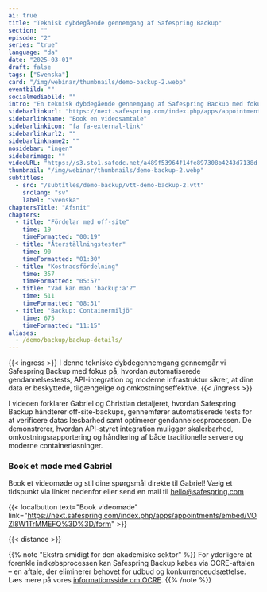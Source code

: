```yaml
---
ai: true
title: "Teknisk dybdegående gennemgang af Safespring Backup"
section: ""
episode: "2"
series: "true"
language: "da"
date: "2025-03-01"
draft: false
tags: ["Svenska"]
card: "/img/webinar/thumbnails/demo-backup-2.webp"
eventbild: ""
socialmediabild: ""
intro: "En teknisk dybdegående gennemgang af Safespring Backup med fokus på automatiserede gendannelsestests, API-integration og moderne infrastruktur."
sidebarlinkurl: "https://next.safespring.com/index.php/apps/appointments/embed/VOZl8W1TrMMEFQ%3D%3D/form"
sidebarlinkname: "Book en videosamtale"
sidebarlinkicon: "fa fa-external-link"
sidebarlinkurl2: ""
sidebarlinkname2: ""
nosidebar: "ingen"
sidebarimage: ""
videoURL: "https://s3.sto1.safedc.net/a489f53964f14fe897308b4243d7138d:processedvideos/demo-backup-2/master.m3u8"
thumbnail: "/img/webinar/thumbnails/demo-backup-2.webp"
subtitles:
  - src: "/subtitles/demo-backup/vtt-demo-backup-2.vtt"
    srclang: "sv"
    label: "Svenska"
chaptersTitle: "Afsnit"
chapters:
  - title: "Fördelar med off-site"
    time: 19
    timeFormatted: "00:19"
  - title: "Återställningstester"
    time: 90
    timeFormatted: "01:30"
  - title: "Kostnadsfördelning"
    time: 357
    timeFormatted: "05:57"
  - title: "Vad kan man 'backup:a'?"
    time: 511
    timeFormatted: "08:31"
  - title: "Backup: Containermiljö"
    time: 675
    timeFormatted: "11:15"
aliases:
  - /demo/backup/backup-details/
---
```


{{< ingress >}}
I denne tekniske dybdegennemgang gennemgår vi Safespring Backup med fokus på, hvordan automatiserede gendannelsestests, API-integration og moderne infrastruktur sikrer, at dine data er beskyttede, tilgængelige og omkostningseffektive.
{{< /ingress >}}

I videoen forklarer Gabriel og Christian detaljeret, hvordan Safespring Backup håndterer off-site-backups, gennemfører automatiserede tests for at verificere datas læsbarhed samt optimerer gendannelsesprocessen. De demonstrerer, hvordan API-styret integration muliggør skalerbarhed, omkostningsrapportering og håndtering af både traditionelle servere og moderne containerløsninger.

### Book et møde med Gabriel

Book et videomøde og stil dine spørgsmål direkte til Gabriel! Vælg et tidspunkt via linket nedenfor eller send en mail til hello@safespring.com

{{< localbutton text="Book videomøde" link="https://next.safespring.com/index.php/apps/appointments/embed/VOZl8W1TrMMEFQ%3D%3D/form" >}}

{{< distance >}}

{{% note "Ekstra smidigt for den akademiske sektor" %}}
For yderligere at forenkle indkøbsprocessen kan Safespring Backup købes via OCRE-aftalen – en aftale, der eliminerer behovet for udbud og konkurrenceudsættelse. Læs mere på vores [informationsside om OCRE](/branscher/utbildning-forskning/).
{{% /note %}}

